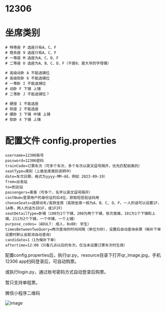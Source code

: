 # 12306
# 坐席类别
    # 特等座 P 选座只有A、C、F
    # 商务座 9 选座只有A、C、F
    # 一等座 M 选座为A、C、D、F
    # 二等座 O 选座为A、B、C、D、F（不是0，是大写的字母偶）

    # 高级动卧 A 不能选铺位
    # 高级软卧 6 不能选铺位
    # 一等卧 I 不能选铺位
    # 动卧 F 下铺 上铺
    # 二等卧 J 不能选铺位？

    # 硬座 1 不能选座
    # 软座 2 不能选座
    # 硬卧 3 下铺 中铺 上铺
    # 软卧 4 下铺 上铺
    
# 配置文件 config.properties
```
username=12306账号
password=12306密码
trainCode=订票车次（可多个车次，多个车次以英文逗号隔开，优先匹配前面的）
seatType=席别（上面坐席类别说明中）
date=车次日期，格式为yyyy-MM-dd，例如 2023-09-19）
from=出发站
to=到达站
passengers=乘客（可多个，名字以英文逗号隔开）
castNum=登录用户的身份证的后4位，获取短信验证码用
chooseSeats=选择动车/高铁坐席（高铁坐席一般为A、B、C, D、F，一人的话可以设置1F，1A等，两人的话为1D1F，或1F2F）
seatDetailType=卧铺（100为1个下铺，200为两个下铺，依次类推。101为1个下铺和上铺，211为2个下铺，一个中铺，一个上铺）
purpose_codes=（ADULT: 成人，0x00: 学生）
timesBetweenTwoQuery=两次查询的时间间隔（单位为秒），设置后自动查询余票（候补下单设置时默认会取消自动查询）
candidate=1（1为候补下单）
aftertime=12:00（只看几点以后的车次，仅当未设置订票车次时生效）
```
配置config.properties后，执行qr.py，resource目录下打开qr_image.jpg，手机12306 app扫码登录后，可自动购票。  

或执行login.py，通过账号密码方式自动登录后购票。

暂只支持单程票。

[//]: # (查询余票时，学生票purpose_codes为0x00，成人为ADULT)

微信小程序二维码


![image](https://github.com/johnshazhu/12306/assets/4417559/bf99a7f0-e049-4306-b5ff-a3d30ac204a0)


[//]: # ()
[//]: # (passengerInfo_js.js中调用n&#40;&#41;来获取encryptedData)

[//]: # (```)

[//]: # (    function n&#40;&#41; {)

[//]: # (        var x = "";)

[//]: # (        try {)

[//]: # (            x = window.json_ua.toString&#40;&#41;)

[//]: # (        } catch &#40;y&#41; {)

[//]: # (            x = "")

[//]: # (        })

[//]: # (        return x)

[//]: # (    })

[//]: # (```)

[//]: # ()
[//]: # (suite1608722853171.js中获取encryptedData的大致流程)

[//]: # ()
[//]: # (```)

[//]: # (Wa - Os - je - Rc - Ac - hs - Ce - Q - gc&#40;19&#41; - Or&#40;0&#41; c981-- 循环 981 = c0 - Or&#40;19&#41;)

[//]: # ()
[//]: # (Or&#40;19&#41; - ob - Be - $e - Ie - Oe - xe - Cs - Vc - mc - C - Xc - Kc - R - jc&#40;0&#41; - 981 = c3 - ba&#40;1&#41;)

[//]: # ()
[//]: # (ba&#40;1&#41; - ab - Rs&#40;0&#41; - 981 = c4 --- c979 > c974.length - Sa&#40;0&#41;)

[//]: # ()
[//]: # (Sa&#40;0&#41; - Qc - Ze&#40;0&#41; - 981-- Rs&#40;6&#41;)

[//]: # ()
[//]: # (Ze&#40;11&#41; - Ks - Nc - k&#40;0&#41; 14 c981 = c9 - k&#40;15&#41;判断c981 是否大于0 981 == 0时Sr&#40;10&#41;  19 - vc&#40;0&#41;)

[//]: # ()
[//]: # (vc&#40;0&#41; - Hc - Se - rb - Sr&#40;0&#41; 9 981-- k&#40;15&#41;)

[//]: # ()
[//]: # (Sr&#40;10&#41; - se&#40;0&#41; - Ja&#40;0&#41; - Z - fs - ua - fa&#40;17&#41; - ma&#40;0&#41; - Oc - Ls&#40;2&#41; c981-- fa&#40;0&#41; ---循环（ma, Oc, Ls&#41;)

[//]: # ()
[//]: # (fa&#40;6&#41; -- c981.length == 0时Ls&#40;3&#41;)

[//]: # ()
[//]: # (Ls&#40;3&#41; - W&#40;0&#41; - la - ks - Ge - Ys - ja)

[//]: # (```)
